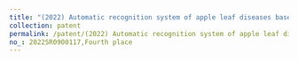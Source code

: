 ```yaml
---
title: "(2022) Automatic recognition system of apple leaf diseases based on deep learning"
collection: patent
permalink: /patent/(2022) Automatic recognition system of apple leaf diseases based on deep learning
no_: 2022SR0900117,Fourth place
---
```

